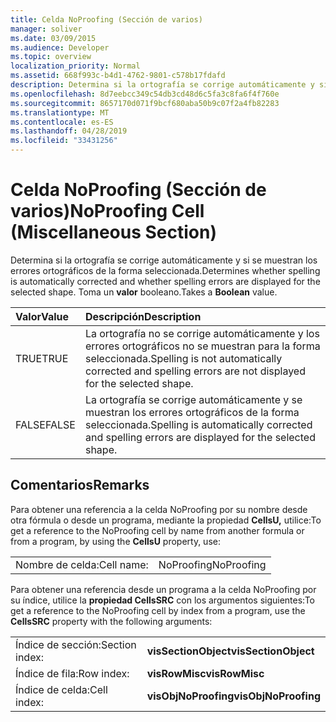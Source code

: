 ```yaml
---
title: Celda NoProofing (Sección de varios)
manager: soliver
ms.date: 03/09/2015
ms.audience: Developer
ms.topic: overview
localization_priority: Normal
ms.assetid: 668f993c-b4d1-4762-9801-c578b17fdafd
description: Determina si la ortografía se corrige automáticamente y si se muestran los errores ortográficos de la forma seleccionada. Toma un valor booleano.
ms.openlocfilehash: 8d7eebcc349c54db3cd48d6c5fa3c8fa6f4f760e
ms.sourcegitcommit: 8657170d071f9bcf680aba50b9c07f2a4fb82283
ms.translationtype: MT
ms.contentlocale: es-ES
ms.lasthandoff: 04/28/2019
ms.locfileid: "33431256"
---
```

# <a name="noproofing-cell-miscellaneous-section"></a><span data-ttu-id="9211c-104">Celda NoProofing (Sección de varios)</span><span class="sxs-lookup"><span data-stu-id="9211c-104">NoProofing Cell (Miscellaneous Section)</span></span>

<span data-ttu-id="9211c-105">Determina si la ortografía se corrige automáticamente y si se muestran los errores ortográficos de la forma seleccionada.</span><span class="sxs-lookup"><span data-stu-id="9211c-105">Determines whether spelling is automatically corrected and whether spelling errors are displayed for the selected shape.</span></span> <span data-ttu-id="9211c-106">Toma un **valor** booleano.</span><span class="sxs-lookup"><span data-stu-id="9211c-106">Takes a **Boolean** value.</span></span> 
  
|<span data-ttu-id="9211c-107">**Valor**</span><span class="sxs-lookup"><span data-stu-id="9211c-107">**Value**</span></span>|<span data-ttu-id="9211c-108">**Descripción**</span><span class="sxs-lookup"><span data-stu-id="9211c-108">**Description**</span></span>|
|:-----|:-----|
|<span data-ttu-id="9211c-109">TRUE</span><span class="sxs-lookup"><span data-stu-id="9211c-109">TRUE</span></span>  <br/> |<span data-ttu-id="9211c-110">La ortografía no se corrige automáticamente y los errores ortográficos no se muestran para la forma seleccionada.</span><span class="sxs-lookup"><span data-stu-id="9211c-110">Spelling is not automatically corrected and spelling errors are not displayed for the selected shape.</span></span>  <br/> |
|<span data-ttu-id="9211c-111">FALSE</span><span class="sxs-lookup"><span data-stu-id="9211c-111">FALSE</span></span>  <br/> |<span data-ttu-id="9211c-112">La ortografía se corrige automáticamente y se muestran los errores ortográficos de la forma seleccionada.</span><span class="sxs-lookup"><span data-stu-id="9211c-112">Spelling is automatically corrected and spelling errors are displayed for the selected shape.</span></span>  <br/> |
   
## <a name="remarks"></a><span data-ttu-id="9211c-113">Comentarios</span><span class="sxs-lookup"><span data-stu-id="9211c-113">Remarks</span></span>

<span data-ttu-id="9211c-114">Para obtener una referencia a la celda NoProofing por su nombre desde otra fórmula o desde un programa, mediante la propiedad **CellsU,** utilice:</span><span class="sxs-lookup"><span data-stu-id="9211c-114">To get a reference to the NoProofing cell by name from another formula or from a program, by using the **CellsU** property, use:</span></span> 
  
|||
|:-----|:-----|
|<span data-ttu-id="9211c-115">Nombre de celda:</span><span class="sxs-lookup"><span data-stu-id="9211c-115">Cell name:</span></span>  <br/> |<span data-ttu-id="9211c-116">NoProofing</span><span class="sxs-lookup"><span data-stu-id="9211c-116">NoProofing</span></span>  <br/> |
   
<span data-ttu-id="9211c-117">Para obtener una referencia desde un programa a la celda NoProofing por su índice, utilice la **propiedad CellsSRC** con los argumentos siguientes:</span><span class="sxs-lookup"><span data-stu-id="9211c-117">To get a reference to the NoProofing cell by index from a program, use the **CellsSRC** property with the following arguments:</span></span> 
  
|||
|:-----|:-----|
|<span data-ttu-id="9211c-118">Índice de sección:</span><span class="sxs-lookup"><span data-stu-id="9211c-118">Section index:</span></span>  <br/> |<span data-ttu-id="9211c-119">**visSectionObject**</span><span class="sxs-lookup"><span data-stu-id="9211c-119">**visSectionObject**</span></span> <br/> |
|<span data-ttu-id="9211c-120">Índice de fila:</span><span class="sxs-lookup"><span data-stu-id="9211c-120">Row index:</span></span>  <br/> |<span data-ttu-id="9211c-121">**visRowMisc**</span><span class="sxs-lookup"><span data-stu-id="9211c-121">**visRowMisc**</span></span> <br/> |
|<span data-ttu-id="9211c-122">Índice de celda:</span><span class="sxs-lookup"><span data-stu-id="9211c-122">Cell index:</span></span>  <br/> |<span data-ttu-id="9211c-123">**visObjNoProofing**</span><span class="sxs-lookup"><span data-stu-id="9211c-123">**visObjNoProofing**</span></span> <br/> |
   

